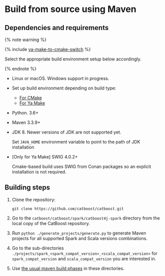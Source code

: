 # Build from source using Maven

## Dependencies and requirements

{% note warning %}

{% include [ya-make-to-cmake-switch](../_includes/work_src/reusage-installation/ya-make-to-cmake-switch.md) %}

Select the appropriate build environment setup below accordingly.

{% endnote %}

* Linux or macOS. Windows support in progress.

* Set up build environment depending on build type:
  - [For CMake](build-environment-setup-for-cmake.md)
  - [For Ya Make](build-environment-setup-for-ya-make.md)

* Python. 3.6+
* Maven 3.3.9+
* JDK 8. Newer versions of JDK are not supported yet.

  Set `JAVA_HOME` environment variable to point to the path of JDK installation
* [Only for Ya Make] SWIG 4.0.2+

  Cmake-based build uses SWIG from Conan packages so an explicit installation is not required.

## Building steps

1. Clone the repository:

    ```
    git clone https://github.com/catboost/catboost.git
    ```

2. Go to the `catboost/catboost/spark/catboost4j-spark` directory from the local copy of the CatBoost repository.
3. Run `python ./generate_projects/generate.py` to generate Maven projects for all supported Spark and Scala versions combinations.
4. Go to the sub-directories `./projects/spark_<spark_compat_version>_<scala_compat_version>` for `spark_compat_version` and `scala_compat_version` you are interested in.
5. Use [the usual maven build phases](https://maven.apache.org/guides/introduction/introduction-to-the-lifecycle.html) in these directories.
